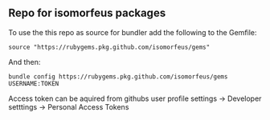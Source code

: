 ## Repo for isomorfeus packages

To use the this repo as source for bundler add the following to the Gemfile:

```
source "https://rubygems.pkg.github.com/isomorfeus/gems"
```

And then:
```
bundle config https://rubygems.pkg.github.com/isomorfeus/gems USERNAME:TOKEN
```

Access token can be aquired from githubs user profile settings -> Developer setttings -> Personal Access Tokens
